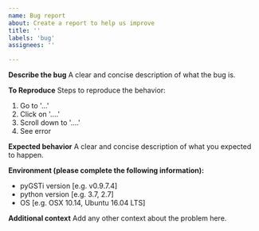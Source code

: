 ```yaml
---
name: Bug report
about: Create a report to help us improve
title: ''
labels: 'bug'
assignees: ''

---
```


**Describe the bug**
A clear and concise description of what the bug is.

**To Reproduce**
Steps to reproduce the behavior:
1. Go to '...'
2. Click on '....'
3. Scroll down to '....'
4. See error

**Expected behavior**
A clear and concise description of what you expected to happen.

**Environment (please complete the following information):**
 - pyGSTi version [e.g. v0.9.7.4]
 - python version [e.g. 3.7, 2.7]
 - OS [e.g. OSX 10.14, Ubuntu 16.04 LTS]

**Additional context**
Add any other context about the problem here.
